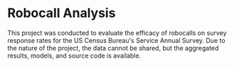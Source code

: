 # Robocall Analysis
This project was conducted to evaluate the efficacy of robocalls on survey response rates for the US Census Bureau's Service Annual Survey.
Due to the nature of the project, the data cannot be shared, but the aggregated results, models, and source code is available.
